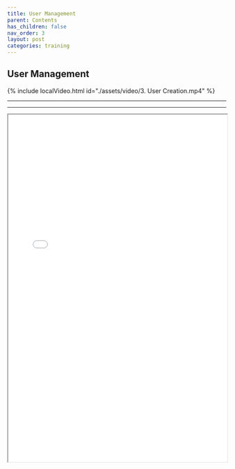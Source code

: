 ```yaml
---
title: User Management
parent: Contents
has_children: false
nav_order: 3
layout: post
categories: training
---
```



## User Management

{% include localVideo.html id="./assets/video/3. User Creation.mp4" %}

---
---
<iframe width="100%" height="800" src="./assets/PETAL - User Management V2.1.pdf">

